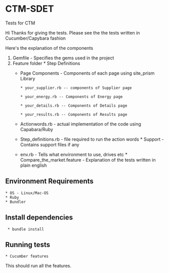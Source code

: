 # CTM-SDET
Tests for CTM 

Hi Thanks for giving the tests.
Please see the the tests written in Cucumber/Capybara fashion

Here's the explanation of the components
  1. Gemfile - Specifies the gems used in the project
  2. Feature folder
    * Step Definitions
        * Page Components - Components of each page using site_prism Library
        
              * your_supplier.rb -- components of Supplier page
              
              * your_energy.rb -- Components of Energy page
              
              * your_details.rb -- Components of Details page
              
              * your_results.rb -- Components of Results page
              
        * Actionwords.rb   - actual implementation of the code using Capabara/Ruby 
        * Step_definitions.rb - file required to run the action words
    * Support - Contains support files if any 
        * env.rb - Tells what environment to use, drives etc
    * Compare_the_market.feature - Explanation of the tests written in plain english
    
    
   ## Environment Requirements
     
    * OS - Linux/Mac-OS
    * Ruby
    * Bundler
  
  ## Install dependencies
      
     * bundle install
     
 ## Running tests
    
    * Cucumber features

This should run all the features.
     
